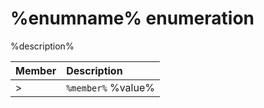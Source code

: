 # %enumname% enumeration
%description%

| Member	   | Description|
|:-------------|:-------|
>|`%member%` %value%      | %description% |
